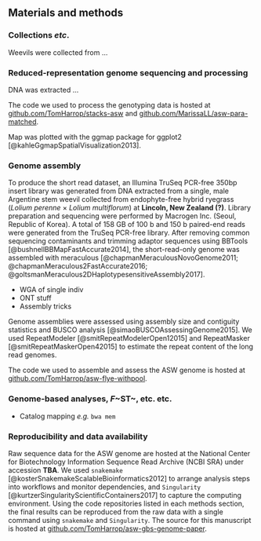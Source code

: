 ## Materials and methods

### Collections *etc*.

Weevils were collected from ...

### Reduced-representation genome sequencing and processing

DNA was extracted ...

The code we used to process the genotyping data is hosted at [github.com/TomHarrop/stacks-asw](https://github.com/TomHarrop/stacks-asw) and [github.com/MarissaLL/asw-para-matched](https://github.com/MarissaLL/asw-para-matched).

Map was plotted with the ggmap package for ggplot2 [@kahleGgmapSpatialVisualization2013].

### Genome assembly

To produce the short read dataset, an Illumina TruSeq PCR-free 350bp insert library was generated from DNA extracted from a single, male Argentine stem weevil collected from endophyte-free hybrid ryegrass (*Lolium perenne* × *Lolium multiflorum*) at **Lincoln, New Zealand (?)**.
Library preparation and sequencing were performed by Macrogen Inc. (Seoul, Republic of Korea).
A total of 158 GB of 100 b and 150 b paired-end reads were generated from the TruSeq PCR-free library.
After removing common sequencing contaminants and trimming adaptor sequences using BBTools [@bushnellBBMapFastAccurate2014], the short-read-only genome was assembled with meraculous [@chapmanMeraculousNovoGenome2011; @chapmanMeraculous2FastAccurate2016; @goltsmanMeraculous2DHaplotypesensitiveAssembly2017].

- WGA of single indiv
- ONT stuff
- Assembly tricks

Genome assemblies were assessed using assembly size and contiguity statistics and BUSCO analysis [@simaoBUSCOAssessingGenome2015]. We used RepeatModeler [@smitRepeatModelerOpen12015] and RepeatMasker [@smitRepeatMaskerOpen42015] to estimate the repeat content of the long read genomes. 

The code we used to assemble and assess the ASW genome is hosted at [github.com/TomHarrop/asw-flye-withpool](https://github.com/TomHarrop/asw-flye-withpool).

### Genome-based analyses, *F*~ST~, etc. etc.

- Catalog mapping *e.g.* `bwa mem`

### Reproducibility and data availability

Raw sequence data for the ASW genome are hosted at the National Center for Biotechnology Information Sequence Read Archive (NCBI SRA) under accession **TBA**.
We used `snakemake` [@kosterSnakemakeScalableBioinformatics2012] to arrange analysis steps into workflows and monitor dependencies, and `Singularity` [@kurtzerSingularityScientificContainers2017] to  capture the computing environment.
Using the code repositories listed in each methods section, the final results can be reproduced from the raw data with a single command using `snakemake` and `Singularity`.
The source for this manuscript is hosted at [github.com/TomHarrop/asw-gbs-genome-paper](https://github.com/TomHarrop/asw-gbs-genome-paper).
